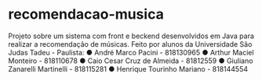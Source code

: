 # recomendacao-musica

Projeto sobre um sistema com front e beckend desenvolvidos em Java para realizar a recomendação de músicas.
Feito por alunos da Universidade São Judas Tadeu - Paulista:
● André Marco Pacini            - 818130965
● Arthur Maciel Monteiro        - 818110678
● Caio Cesar Cruz de Almeida    - 81812559
● Giuliano Zanarelli Martinelli - 818115281
● Henrique Tourinho Mariano     - 818144554
